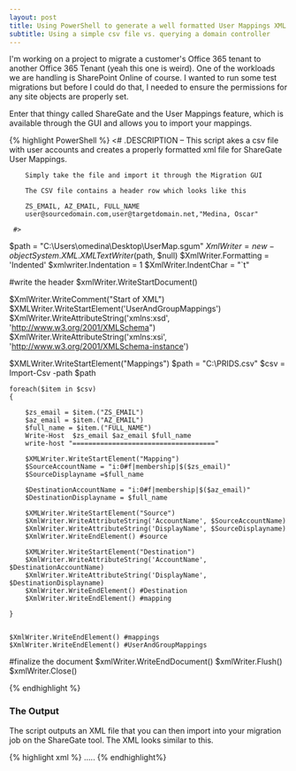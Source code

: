 ```yaml
---
layout: post
title: Using PowerShell to generate a well formatted User Mappings XML for the ShareGate thingy
subtitle: Using a simple csv file vs. querying a domain controller
---
```


I'm working on a project to migrate a customer's Office 365 tenant to another Office 365 Tenant (yeah this one is weird).  One of the workloads we are handling is SharePoint Online of course.   I wanted to run some test migrations but before I could do that, I needed to ensure the permissions for any site objects are properly set.  

Enter that thingy called ShareGate and the User Mappings feature, which is available through the GUI and allows you to import your mappings.

{% highlight PowerShell  %}
    <#
        .DESCRIPTION – This script akes a csv file with user accounts and creates a properly formatted xml file for ShareGate User Mappings.
       
        Simply take the file and import it through the Migration GUI

        The CSV file contains a header row which looks like this
        
        ZS_EMAIL, AZ_EMAIL, FULL_NAME
        user@sourcedomain.com,user@targetdomain.net,"Medina, Oscar"

     #>

$path = "C:\Users\omedina\Desktop\UserMap.sgum"
$XmlWriter = new-object System.XML.XMLTextWriter($path, $null)
$XmlWriter.Formatting = 'Indented'
$xmlwriter.Indentation = 1
$XmlWriter.IndentChar = "`t"
 
 
#write the header
$xmlWriter.WriteStartDocument()
 
$XmlWriter.WriteComment("Start of XML")
$XMLWriter.WriteStartElement('UserAndGroupMappings')
$XmlWriter.WriteAttributeString('xmlns:xsd', 'http://www.w3.org/2001/XMLSchema")
$XmlWriter.WriteAttributeString('xmlns:xsi', 'http://www.w3.org/2001/XMLSchema-instance')
 
 
$XMLWriter.WriteStartElement("Mappings")
$path = "C:\PRIDS.csv"
$csv = Import-Csv -path $path

    foreach($item in $csv)
    { 

        $zs_email = $item.("ZS_EMAIL")
        $az_email = $item.("AZ_EMAIL")
        $full_name = $item.("FULL_NAME")
        Write-Host  $zs_email $az_email $full_name
        write-host "===================================="

        $XMLWriter.WriteStartElement("Mapping")
        $SourceAccountName = "i:0#f|membership|$($zs_email)"
        $SourceDisplayname =$full_name
     
        $DestinationAccountName = "i:0#f|membership|$($az_email)"
        $DestinationDisplayname = $full_name
     
        $XMLWriter.WriteStartElement("Source")
        $XmlWriter.WriteAttributeString('AccountName', $SourceAccountName)
        $XmlWriter.WriteAttributeString('DisplayName', $SourceDisplayname)
        $XmlWriter.WriteEndElement() #source
     
        $XMLWriter.WriteStartElement("Destination")
        $XmlWriter.WriteAttributeString('AccountName', $DestinationAccountName)
        $XmlWriter.WriteAttributeString('DisplayName', $DestinationDisplayname)
        $XmlWriter.WriteEndElement() #Destination
        $XmlWriter.WriteEndElement() #mapping

    }


    $XmlWriter.WriteEndElement() #mappings
    $XmlWriter.WriteEndElement() #UserAndGroupMappings
 
 
#finalize the document
$xmlWriter.WriteEndDocument()
$xmlWriter.Flush()
$xmlWriter.Close()
 
{% endhighlight %}

### The Output
The script outputs an XML file that you can then import into your migration job on the ShareGate tool.  The XML looks similar to this.

{% highlight xml %}
<UserAndGroupMappings xmlns:xsd="http://www.w3.org/2001/XMLSchema" xmlns:xsi="http://www.w3.org/2001/XMLSchema-instance">
  <Mappings>
    <Mapping>
      <Source AccountName="i:0#.f|membership|oscar@sourcedomain.com" DisplayName="Oscar Medina" PrincipalType="User" />
      <Destination AccountName="i:0#.f|membership|oscar@targetdomain.net" DisplayName="Medina, Oscar" PrincipalType="User" />
    </Mapping>
    .....
  </Mappings>
</UserAndGroupMappings>
{% endhighlight%}


